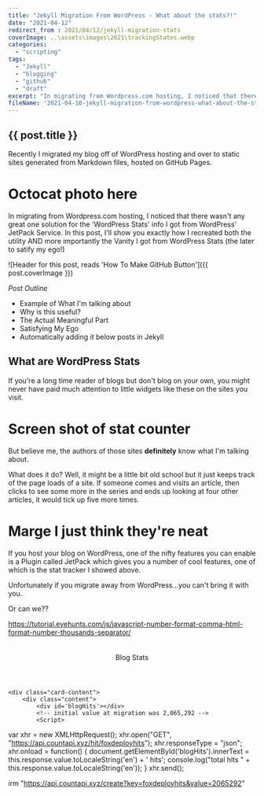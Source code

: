 ```yaml
---
title: "Jekyll Migration From WordPress - What about the stats?!"
date: "2021-04-12"
redirect_from : 2021/04/12/jekyll-migration-stats
coverImage: ..\assets\images\2021\trackingStates.webp
categories: 
  - "scripting"
tags: 
  - "Jekyll"
  - "blogging"
  - "github"
  - "draft"
excerpt: "In migrating from Wordpress.com hosting, I noticed that there wasn't any great one solution for the 'WordPress Stats' info I got from WordPress' JetPack Service.  In this post, I'll show you exactly how I recreated both the utility AND more importantly the Vanity I got from WordPress Stats (the later to satisfy my ego!)"
fileName: '2021-04-10-jekyll-migration-from-wordpress-what-about-the-stats'
---
```


## {{ post.title }}

Recently I migrated my blog off of WordPress hosting and over to static sites generated from Markdown files, hosted on GitHub Pages.

# Octocat photo here

In migrating from Wordpress.com hosting, I noticed that there wasn't any great one solution for the 'WordPress Stats' info I got from WordPress' JetPack Service.  In this post, I'll show you exactly how I recreated both the utility AND more importantly the Vanity I got from WordPress Stats (the later to satify my ego!)

![Header for this post, reads 'How To Make GitHub Button']({{ post.coverImage }})

*Post Outline*

* Example of What I'm talking about
* Why is this useful?
* The Actual Meaningful Part
* Satisfying My Ego
* Automatically adding it below posts in Jekyll

## What are WordPress Stats

If you're a long time reader of blogs but don't blog on your own, you might never have paid much attention to little widgets like these on the sites you visit.

# Screen shot of stat counter

But believe me, the authors of those sites **definitely** know what I'm talking about.

What does it do?  Well, it might be a little bit old school but it just keeps track of the page loads of a site.  If someone comes and visits an article, then clicks to see some more in the series and ends up looking at four other articles, it would tick up five more times.

# Marge I just think they're neat

If you host your blog on WordPress, one of the nifty features you can enable is a Plugin called JetPack which gives you a number of cool features, one of which is the stat tracker I showed above.

Unfortunately if you migrate away from WordPress...you can't bring it with you.

Or can we??

https://tutorial.eyehunts.com/js/javascript-number-format-comma-html-format-number-thousands-separator/



<div class="card" style="padding-top:20px;">    
    <header class="card-header">
        <div class="card-header-title">Blog Stats</a>
    </header>
    
    <div class="card-content">
        <div class="content">            
            <div id='blogHits'></div>
            <!-- initial value at migration was 2,065,292 -->
            <Script>
var xhr = new XMLHttpRequest();
xhr.open("GET", "https://api.countapi.xyz/hit/foxdeployhits");
xhr.responseType = "json";
xhr.onload = function() {
    document.getElementById('blogHits').innerText = this.response.value.toLocaleString('en') + ' hits';
    console.log("total hits " + this.response.value.toLocaleString('en'));
}
xhr.send();

</Script>
<p></p>
        </div>        
    </div>    
</div>


irm "https://api.countapi.xyz/create?key=foxdeployhits&value=2065292"